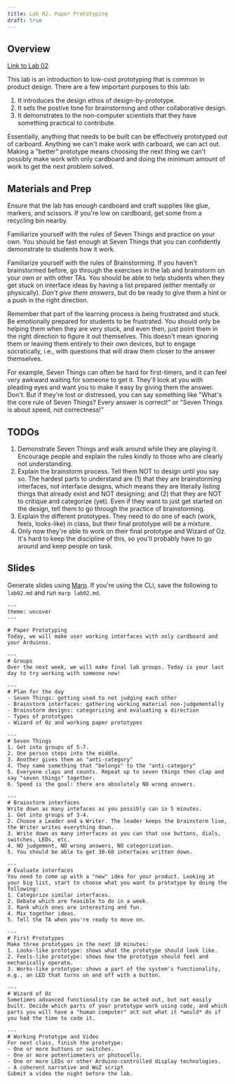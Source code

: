```yaml
---
title: Lab 02. Paper Prototyping
draft: true
---
```


## Overview
[Link to Lab 02](/labs/lab02)

This lab is an introduction to low-cost prototyping that is common in product design. There are a few important purposes to this lab:

1. It introduces the design ethos of design-by-prototype.
2. It sets the postive tone for brainstorming and other collaborative design.
3. It demonstrates to the non-computer scientists that they have something practical to contribute.

Essentially, anything that needs to be built can be effectively prototyped out of carboard. Anything we can't make work with carboard, we can act out. Making a "better" prototype means choosing the next thing we can't possibly make work with only cardboard and doing the minimum amount of work to get the next problem solved.

## Materials and Prep
Ensure that the lab has enough cardboard and craft supplies like glue, markers, and scissors. If you're low on cardboard, get some from a recycling bin nearby.

Familiarize yourself with the rules of Seven Things and practice on your own. You should be fast enough at Seven Things that you can confidently demonstrate to students how it work.

Familiarize yourself with the rules of Brainstorming. If you haven't brainstormed before, go through the exercises in the lab and brainstorm on your own or with other TAs. You should be able to help students when they get stuck on interface ideas by having a list prepared (either mentally or physically). *Don't give them answers*, but do be ready to give them a hint or a push in the right direction.

Remember that part of the learning process is being frustrated and stuck. Be emotionally prepared for students to be frustrated. You should only be helping them when they are very stuck, and even then, just point them in the right direction to figure it out themselves. This doesn't mean ignoring them or leaving them entirely to their own devices, but to engage socratically, i.e., with questions that will draw them closer to the answer themselves. 

For example, Seven Things can often be hard for first-timers, and it can feel very awkward waiting for someone to get it. They'll look at you with pleading eyes and want you to make it easy by giving them the answer. Don't. But if they're lost or distressed, you can say something like "What's the core rule of Seven Things? Every answer is correct!" or "Seven Things is about speed, not correctness!"

## TODOs

1. Demonstrate Seven Things and walk around while they are playing it. Encourage people and explain the rules kindly to those who are clearly not understanding.
2. Explain the brainstorm process. Tell them NOT to design until you say so. The hardest parts to understand are (1) that they are brainstorming interfaces, not interface designs, which means they are literally listing things that already exist and NOT designing; and (2) that they are NOT to critique and categorize (yet). Even if they want to just get started on the design, tell them to go through the practice of brainstorming.
3. Explain the different prototypes. They need to do one of each (work, feels, looks-like) in class, but their final prototype will be a mixture. 
4. Only now they're able to work on their final prototype and Wizard of Oz. It's hard to keep the discipline of this, so you'll probably have to go around and keep people on task.


## Slides

Generate slides using [Marp](https://github.com/marp-team/marp-cli). If you're using the CLI, save the following to `lab02.md` and run `marp lab02.md`.


```mdx
---
theme: uncover
---

# Paper Prototyping
Today, we will make user working interfaces with only cardboard and your Arduinos. 

---
# Groups
Over the next week, we will make final lab groups. Today is your last day to try working with someone new!

---
# Plan for the day
- Seven Things: getting used to not judging each other
- Brainstorm interfaces: gathering working material non-judgementally
- Brainstorm designs: categorizing and evaluating a direction
- Types of prototypes
- Wizard of Oz and working paper prototypes

---
# Seven Things
1. Get into groups of 5-7.
2. One person steps into the middle.
3. Another gives them an "anti-category"
4. They name something that "belongs" to the "anti-category"
5. Everyone claps and counts. Repeat up to seven things then clap and say "seven things" together.
6. Speed is the goal: there are absolutely NO wrong answers.

---
# Brainstorm interfaces
Write down as many intefaces as you possibly can in 5 minutes.
1. Get into groups of 3-4.
2. Choose a Leader and a Writer. The leader keeps the brainstorm live, the Writer writes everything down.
3. Write down as many interfaces as you can that use buttons, dials, switches, LEDs, etc. 
4. NO judgement, NO wrong answers, NO categorization.
5. You should be able to get 30-60 interfaces written down.

---
# Evaluate interfaces
You need to come up with a "new" idea for your product. Looking at your big list, start to choose what you want to prototype by doing the following:
1. Categorize similar interfaces.
2. Debate which are feasible to do in a week.
3. Rank which ones are interesting and fun.
4. Mix together ideas.
5. Tell the TA when you're ready to move on.

---
# First Prototypes
Make three prototypes in the next 10 minutes:
1. Looks-like prototype: shows what the prototype should look like.
2. Feels-like prototype: shows how the prototype should feel and mechanically operate.
3. Works-like prototype: shows a part of the system's functionality, e.g., an LED that turns on and off with a button.

---
# Wizard of Oz
Sometimes advanced functionality can be acted out, but not easily built. Decide which parts of your prototype work using code, and which parts you will have a "human computer" act out what it *would* do if you had the time to code it. 

---
# Working Prototype and Video
For next class, finish the prototype:
- One or more buttons or switches.
- One or more potentiometers or photocells.
- One or more LEDs or other Arduino-controlled display technologies.
- A coherent narrative and WoZ script
Submit a video the night before the lab.

```